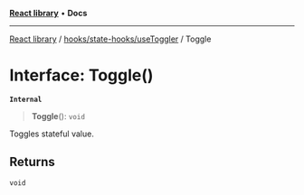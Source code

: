 [**React library**](../../../../index.md) • **Docs**

***

[React library](../../../../modules.md) / [hooks/state-hooks/useToggler](../index.md) / Toggle

# Interface: Toggle()

**`Internal`**

> **Toggle**(): `void`

Toggles stateful value.

## Returns

`void`
